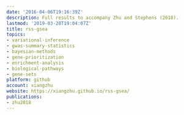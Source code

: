 ```yaml
---
date: '2016-04-06T19:16:39Z'
description: Full results to accompany Zhu and Stephens (2018).
lastmod: '2019-03-28T19:04:07Z'
title: rss-gsea
topics:
- variational-inference
- gwas-summary-statistics
- bayesian-methods
- gene-prioritization
- enrichment-analysis
- biological-pathways
- gene-sets
platform: github
account: xiangzhu
website: https://xiangzhu.github.io/rss-gsea/
publications:
- zhu2018
---
```



